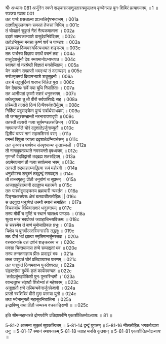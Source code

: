 श्रीः
अध्यायः 081
अर्जुनेन स्वप्ने शङ्करात्पाशुपतास्त्रमुपलक्ष्य कृष्णेनसह पुनः शिबिरं प्रत्यागमनम् ॥ 1 ॥
सञ्जय उवाच 	001  
ततः पार्थः प्रसन्नात्मा प्राञ्जलिर्वृषभध्वजम् ।	001a  
ददर्शोत्फुल्लनयनः समस्तं तेजसां निधिम् ॥	001c  
तं चोपहारं सुकृतं नैशं नैत्यकमात्मना ।	002a  
ददर्श त्र्यम्बकाभ्याशे वासुदेवनिवेदितम् ॥	002c  
ततोऽभिपूज्य मनसा कृष्णं शर्वं च पाण्डवः ।	003a  
इच्छाम्यहं दिव्यमस्त्रमित्यभाषत शङ्करम् ॥	003c  
ततः पार्थस्य विज्ञाय वरार्थे वचनं तदा ।	004a  
वासुदेवार्जुनौ देवः स्मयमानोऽभ्यभाषत ॥	004c  
स्वागतं वां नरश्रेष्ठौ विज्ञातं मनसेप्सितम् ।	005a  
येन कामेन सम्प्राप्तौ भवद्भ्यां तं ददाम्यहम् ॥	005c  
सरोऽमृतमयं दिव्यमभ्याशे शत्रुसूदनौ ।	006a  
तत्र मे तद्धनुर्दिव्यं शरश्च निहितः पुरा ॥	006c  
येन देवारयः सर्वे मया युधि निपातिताः ।	007a  
तत आनीयतां कृष्णौ सशरं धनुरुत्तमम् ॥	007c  
तथेत्युक्त्वा तु तौ वीरौ सर्वपारिषदैः सह ।	008a  
प्रस्थितौ तत्सरो दिव्यं दिव्यैश्वर्यशतैर्युतम् ॥	008c  
निर्दिष्टं यद्वृषाङ्केण पुण्यं सर्वार्थसाधकम् ।	009a  
तौ जग्मतुरसम्भ्रान्तौ नरनारायणावृषी ॥	009c  
ततस्तौ तत्सरो गत्वा सूर्यमण्डलसन्निभम् ।	010a  
नागमन्तर्जले घोरं ददृशातेऽर्जुनाच्युतौ ॥	010c  
द्वितीयं चापरं नागं सहस्रशिरसं वरम् ।	011a  
वमन्तं विपुला ज्वाला ददृशातेऽग्निवर्चसम् ॥	011c  
ततः कृष्णश्च पार्थश्च संस्पृश्याम्भः कृताञ्जली ।	012a  
तौ नागावुपतस्थाते नमस्यन्तौ वृषध्वजम् ॥	012c  
गृणन्तौ वेदविद्वांसौ तद्ब्रह्म शतरुद्रियम् ।	013a  
अप्रमेयप्रमाणं तौ गत्वा सर्वात्मना भवम् ॥	013c  
ततस्तौ रुद्रमाहात्म्याद्धित्वा रूपं महोरगौ ।	014a  
धनुर्बाणश्च शत्रुघ्नं तद्द्वन्द्वं समपद्यत ॥	014c  
तौ तज्जगृहतुः प्रीतौ धनुर्बाणं च सुप्रभम् ।	015a  
आजह्रतुर्महात्मानौ ददतुश्च महात्मने ॥	015c  
ततः पार्श्वाद्वॄषाङ्कस्य ब्रह्मचारी न्यवर्तत ।	016a  
पिङ्गाक्षस्तपसः क्षेत्रं बलवान्नीललोहितः ||	016c  
स तद्गृह्य धनुःश्रेष्ठं तस्थौ स्थानं समाहितः ।	017a  
विचकर्षाथ विधिवत्सशरं धनुरुत्तमम् ॥	017c  
तस्य मौर्वीं च मुष्टिं च स्थानं चालक्ष्य पाण्डवः ।	018a  
श्रुत्वा मन्त्रं भवप्रोक्तं जग्राहाचिन्त्यविक्रमः ॥	018c  
स सरस्येव तं बाणं मुमोचातिबलः प्रभुः ।	019a  
चिक्षेप च पुनर्वीरस्तस्मिन्सरसि तद्धनुः ॥	019c  
ततः प्रीतं भवं ज्ञात्वा स्मृतिमानर्जुनस्तदा ।	020a  
वरमारण्यके दत्तं दर्शनं शङ्करस्य च ।	020c  
मनसा चिन्तयामास तन्मे सम्पद्यतां भव ॥	020e  
तस्य तन्मतमाज्ञाय प्रीतः प्रादाद्वरं भवः ।	021a  
तच्च पाशुपतं घोरं प्रतिज्ञायाश्च पारणम् ॥	021c  
ततः पाशुपतं दिव्यमवाप्य पुनरीश्वरात् ।	022a  
संहृष्टरोमा दुर्धर्षः कृतं कार्यममन्यत ॥	022c  
`ततोऽर्जुनहृषीकैशौ पुनः पुनररिन्दमौ ।'	023a  
ववन्दतुश्च संहृष्टौ शिरोभ्यां तं महेश्वरम् ॥	023c  
अनुज्ञातौ क्षणे तस्मिन्भवेनार्जुनकेशवौ ।	024a  
प्राप्तौ स्वशिबिरं वीरौ मुदा परमया युतौ ॥	024c  
तथा भवेनानुमतौ महासुरनिघातिना ।	025a  
इन्द्राविष्णू यथा प्रीतौ जम्भस्य वधकाङ्क्षिणौ ॥ ॥	025c  

इति श्रीमन्महाभारते द्रोणपर्वणि प्रतिज्ञापर्वणि एकाशीतितमोऽध्यायः ॥ 81 ॥

5-81-2 आत्मना सुकृतं सूपकल्पितम् ॥ 5-81-14 द्वन्द्वं युगलम् ॥ 5-81-16 नीललोहितः भगवतोऽपरा तनुः ॥ 5-81-17 स्थानं स्थापनकम् 5-81-18 जग्राह मनसि कृतवान् ॥ 5-81-81 एकाशीतितमोऽध्यायः ॥	
